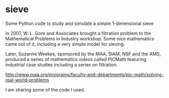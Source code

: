 # sieve
Some Python code to study and simulate a simple 1-dimensional sieve

In 2007, W. L. Gore and Associates brought a filtration problem to the Mathematical Problems in Industry workshop.
Some nice mathematics came out of it, including a very simple model for sieving.

Later, Suzanne Weekes, sponsored by the MAA, SIAM, NSF and the AMS, produced a series of mathematics videos 
called PICMath featuring industrial case studies including a series on filtration.

http://www.maa.org/programs/faculty-and-departments/pic-math/solving-real-world-problems 

I am sharing some of the code I used.

